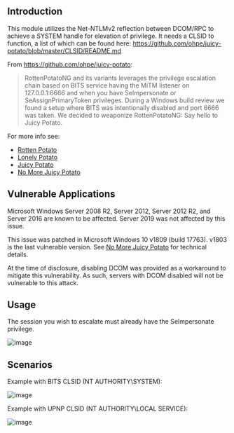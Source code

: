 ## Introduction

This module utilizes the Net-NTLMv2 reflection between DCOM/RPC to achieve a SYSTEM handle for elevation of privilege. It needs a CLSID to function, a list of which can be found here: https://github.com/ohpe/juicy-potato/blob/master/CLSID/README.md

From https://github.com/ohpe/juicy-potato:

> RottenPotatoNG and its variants leverages the privilege escalation chain based on BITS service having the MiTM listener on 127.0.0.1:6666 and when you have SeImpersonate or SeAssignPrimaryToken privileges. During a Windows build review we found a setup where BITS was intentionally disabled and port 6666 was taken.
> We decided to weaponize RottenPotatoNG: Say hello to Juicy Potato.

For more info see:
- [Rotten Potato](https://github.com/foxglovesec/RottenPotato)
- [Lonely Potato](https://decoder.cloud/2017/12/23/the-lonely-potato/)
- [Juicy Potato](https://ohpe.it/juicy-potato/)
- [No More Juicy Potato](https://decoder.cloud/2018/10/29/no-more-rotten-juicy-potato/)

## Vulnerable Applications

Microsoft Windows Server 2008 R2, Server 2012, Server 2012 R2, and Server 2016 are known to be affected. Server 2019 was not affected by this issue.

This issue was patched in Microsoft Windows 10 v1809 (build 17763). v1803 is the last vulnerable version. See [No More Juicy Potato](https://decoder.cloud/2018/10/29/no-more-rotten-juicy-potato/) for technical details.

At the time of disclosure, disabling DCOM was provided as a workaround to mitigate this vulnerability. As such, servers with DCOM disabled will not be vulnerable to this attack.

## Usage

The session you wish to escalate must already have the SeImpersonate privilege.

![image](https://user-images.githubusercontent.com/984628/51068493-2b6ef500-161f-11e9-9287-1eac0f942f87.png)

## Scenarios

Example with BITS CLSID (NT AUTHORITY\SYSTEM):

![image](https://user-images.githubusercontent.com/984628/50982077-aa1f4180-14fc-11e9-94f4-1a50ce765e0f.png)

Example with UPNP CLSID (NT AUTHORITY\LOCAL SERVICE):

![image](https://user-images.githubusercontent.com/984628/50982170-d76bef80-14fc-11e9-9124-ab43d69cb15c.png)
